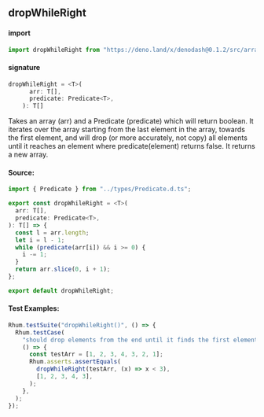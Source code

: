 
## dropWhileRight

#### import
```typescript
import dropWhileRight from "https://deno.land/x/denodash@0.1.2/src/array/dropWhileRight.ts"
```

#### signature
```typescript
dropWhileRight = <T>(
      arr: T[],
      predicate: Predicate<T>,
    ): T[]
```

Takes an array (arr) and a Predicate (predicate) which will return boolean. It iterates over the array starting from the last element in the array, towards the first element, and will drop (or more accurately, not copy) all elements until it reaches an element where predicate(element) returns false. It returns a new array.

#### Source:

```typescript
import { Predicate } from "../types/Predicate.d.ts";

export const dropWhileRight = <T>(
  arr: T[],
  predicate: Predicate<T>,
): T[] => {
  const l = arr.length;
  let i = l - 1;
  while (predicate(arr[i]) && i >= 0) {
    i -= 1;
  }
  return arr.slice(0, i + 1);
};

export default dropWhileRight;

```

#### Test Examples: 

```typescript
Rhum.testSuite("dropWhileRight()", () => {
  Rhum.testCase(
    "should drop elements from the end until it finds the first element that doesn't match",
    () => {
      const testArr = [1, 2, 3, 4, 3, 2, 1];
      Rhum.asserts.assertEquals(
        dropWhileRight(testArr, (x) => x < 3),
        [1, 2, 3, 4, 3],
      );
    },
  );
});
```

  